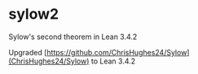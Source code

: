 # sylow2
Sylow's second theorem in Lean 3.4.2


Upgraded [https://github.com/ChrisHughes24/Sylow](ChrisHughes24/Sylow) to Lean 3.4.2
